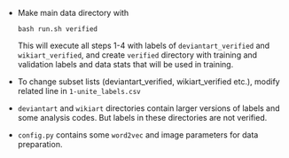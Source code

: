 * Make main data directory with 
    
    `bash run.sh verified`

    This will execute all steps 1-4 with labels of `deviantart_verified` and `wikiart_verified`, and create `verified` directory with training and validation labels and data stats that will be used in training.

* To change subset lists (deviantart_verified, wikiart_verified etc.), modify related line in `1-unite_labels.csv`

* `deviantart` and `wikiart` directories contain larger versions of labels and some analysis codes. But labels in these directories are not verified.

* `config.py` contains some `word2vec` and image parameters for data preparation.